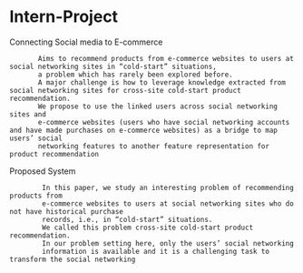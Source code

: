 # Intern-Project

Connecting Social media to E-commerce
           
           Aims to recommend products from e-commerce websites to users at social networking sites in “cold-start” situations,
           a problem which has rarely been explored before.
           A major challenge is how to leverage knowledge extracted from social networking sites for cross-site cold-start product recommendation. 
           We propose to use the linked users across social networking sites and 
           e-commerce websites (users who have social networking accounts and have made purchases on e-commerce websites) as a bridge to map users’ social
           networking features to another feature representation for product recommendation
           
Proposed System
          
            In this paper, we study an interesting problem of recommending products from 
            e-commerce websites to users at social networking sites who do not have historical purchase 
            records, i.e., in “cold-start” situations. 
            We called this problem cross-site cold-start product recommendation.
          	In our problem setting here, only the users’ social networking 
            information is available and it is a challenging task to transform the social networking
